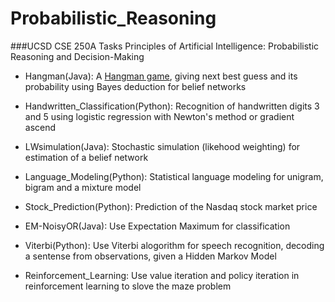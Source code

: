 # Probabilistic_Reasoning

###UCSD CSE 250A Tasks
Principles of Artificial Intelligence: Probabilistic Reasoning and Decision-Making

- Hangman(Java): A [Hangman game](https://en.wikipedia.org/wiki/Hangman_(game)), giving next best guess and its probability using Bayes deduction for belief networks

- Handwritten_Classification(Python): Recognition of handwritten digits 3 and 5 using logistic regression with Newton's method or gradient ascend

- LWsimulation(Java): Stochastic simulation (likehood weighting) for estimation of a belief network

- Language_Modeling(Python): Statistical language modeling for unigram, bigram and a mixture model

- Stock_Prediction(Python): Prediction of the Nasdaq stock market price

- EM-NoisyOR(Java): Use Expectation Maximum for classification

- Viterbi(Python): Use Viterbi alogorithm for speech recognition, decoding a sentense from observations, given a Hidden Markov Model

- Reinforcement_Learning: Use value iteration and policy iteration in reinforcement learning to slove the maze problem

